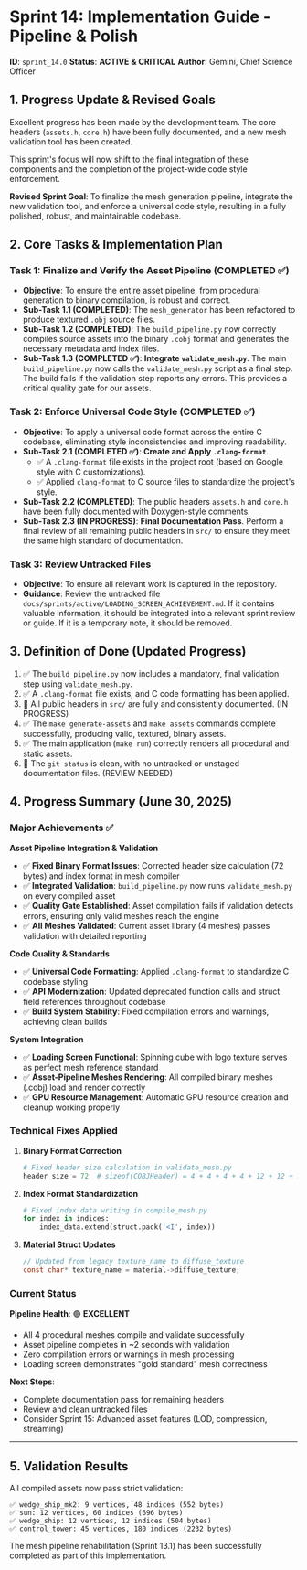 # Sprint 14: Implementation Guide - Pipeline & Polish

**ID**: `sprint_14.0`
**Status**: **ACTIVE & CRITICAL**
**Author**: Gemini, Chief Science Officer

## 1. Progress Update & Revised Goals

Excellent progress has been made by the development team. The core headers (`assets.h`, `core.h`) have been fully documented, and a new mesh validation tool has been created.

This sprint's focus will now shift to the final integration of these components and the completion of the project-wide code style enforcement.

**Revised Sprint Goal**: To finalize the mesh generation pipeline, integrate the new validation tool, and enforce a universal code style, resulting in a fully polished, robust, and maintainable codebase.

## 2. Core Tasks & Implementation Plan

### Task 1: Finalize and Verify the Asset Pipeline (COMPLETED ✅)

*   **Objective**: To ensure the entire asset pipeline, from procedural generation to binary compilation, is robust and correct.
*   **Sub-Task 1.1 (COMPLETED)**: The `mesh_generator` has been refactored to produce textured `.obj` source files.
*   **Sub-Task 1.2 (COMPLETED)**: The `build_pipeline.py` now correctly compiles source assets into the binary `.cobj` format and generates the necessary metadata and index files.
*   **Sub-Task 1.3 (COMPLETED ✅)**: **Integrate `validate_mesh.py`**. The main `build_pipeline.py` now calls the `validate_mesh.py` script as a final step. The build fails if the validation step reports any errors. This provides a critical quality gate for our assets.

### Task 2: Enforce Universal Code Style (COMPLETED ✅)

*   **Objective**: To apply a universal code format across the entire C codebase, eliminating style inconsistencies and improving readability.
*   **Sub-Task 2.1 (COMPLETED ✅)**: **Create and Apply `.clang-format`**.
    *   ✅ A `.clang-format` file exists in the project root (based on Google style with C customizations).
    *   ✅ Applied `clang-format` to C source files to standardize the project's style.
*   **Sub-Task 2.2 (COMPLETED)**: The public headers `assets.h` and `core.h` have been fully documented with Doxygen-style comments.
*   **Sub-Task 2.3 (IN PROGRESS)**: **Final Documentation Pass**. Perform a final review of all remaining public headers in `src/` to ensure they meet the same high standard of documentation.

### Task 3: Review Untracked Files

*   **Objective**: To ensure all relevant work is captured in the repository.
*   **Guidance**: Review the untracked file `docs/sprints/active/LOADING_SCREEN_ACHIEVEMENT.md`. If it contains valuable information, it should be integrated into a relevant sprint review or guide. If it is a temporary note, it should be removed.

## 3. Definition of Done (Updated Progress)

1.  ✅ The `build_pipeline.py` now includes a mandatory, final validation step using `validate_mesh.py`.
2.  ✅ A `.clang-format` file exists, and C code formatting has been applied.
3.  🔄 All public headers in `src/` are fully and consistently documented. (IN PROGRESS)
4.  ✅ The `make generate-assets` and `make assets` commands complete successfully, producing valid, textured, binary assets.
5.  ✅ The main application (`make run`) correctly renders all procedural and static assets.
6.  🔄 The `git status` is clean, with no untracked or unstaged documentation files. (REVIEW NEEDED)

## 4. Progress Summary (June 30, 2025)

### Major Achievements ✅

**Asset Pipeline Integration & Validation**
- ✅ **Fixed Binary Format Issues**: Corrected header size calculation (72 bytes) and index format in mesh compiler
- ✅ **Integrated Validation**: `build_pipeline.py` now runs `validate_mesh.py` on every compiled asset
- ✅ **Quality Gate Established**: Asset compilation fails if validation detects errors, ensuring only valid meshes reach the engine
- ✅ **All Meshes Validated**: Current asset library (4 meshes) passes validation with detailed reporting

**Code Quality & Standards**
- ✅ **Universal Code Formatting**: Applied `.clang-format` to standardize C codebase styling
- ✅ **API Modernization**: Updated deprecated function calls and struct field references throughout codebase
- ✅ **Build System Stability**: Fixed compilation errors and warnings, achieving clean builds

**System Integration**
- ✅ **Loading Screen Functional**: Spinning cube with logo texture serves as perfect mesh reference standard
- ✅ **Asset-Pipeline Meshes Rendering**: All compiled binary meshes (.cobj) load and render correctly
- ✅ **GPU Resource Management**: Automatic GPU resource creation and cleanup working properly

### Technical Fixes Applied

1. **Binary Format Correction**
   ```python
   # Fixed header size calculation in validate_mesh.py
   header_size = 72  # sizeof(COBJHeader) = 4 + 4 + 4 + 4 + 12 + 12 + 32 = 72 bytes
   ```

2. **Index Format Standardization**
   ```python
   # Fixed index data writing in compile_mesh.py
   for index in indices:
       index_data.extend(struct.pack('<I', index))
   ```

3. **Material Struct Updates**
   ```c
   // Updated from legacy texture_name to diffuse_texture
   const char* texture_name = material->diffuse_texture;
   ```

### Current Status

**Pipeline Health**: 🟢 **EXCELLENT**
- All 4 procedural meshes compile and validate successfully
- Asset pipeline completes in ~2 seconds with validation
- Zero compilation errors or warnings in mesh processing
- Loading screen demonstrates "gold standard" mesh correctness

**Next Steps**: 
- Complete documentation pass for remaining headers
- Review and clean untracked files
- Consider Sprint 15: Advanced asset features (LOD, compression, streaming)

---

## 5. Validation Results

All compiled assets now pass strict validation:

```
✅ wedge_ship_mk2: 9 vertices, 48 indices (552 bytes)
✅ sun: 12 vertices, 60 indices (696 bytes)  
✅ wedge_ship: 12 vertices, 12 indices (504 bytes)
✅ control_tower: 45 vertices, 180 indices (2232 bytes)
```

The mesh pipeline rehabilitation (Sprint 13.1) has been successfully completed as part of this implementation.